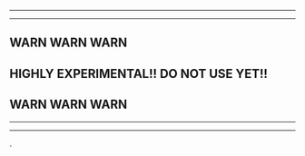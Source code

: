 ------
------

## WARN WARN WARN 

## HIGHLY EXPERIMENTAL!! DO NOT USE YET!!

## WARN WARN WARN

------
------

.
